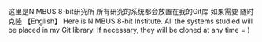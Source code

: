 这里是NIMBUS 8-bit研究所 所有研究的系统都会放置在我的Git库 如果需要 随时克隆 
【English】
Here is NIMBUS 8-bit Institute. All the systems studied will be placed in my Git library. If necessary, they will be cloned at any time = )

<!---
NIMBUSNerwork/NIMBUSNerwork is a ✨ special ✨ repository because its `README.md` (this file) appears on your GitHub profile.
You can click the Preview link to take a look at your changes.
--->
